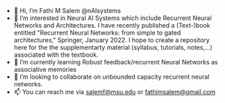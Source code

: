 - 👋 Hi, I’m Fathi M Salem @nAIsystems
- 👀 I’m interested in Neural AI Systems which include Recurrent Neural Networks and Architectures. I have recently published a (Text-)book
entitled "Recurrent Neural Networks: from simple to gated architectures," Springer, January 2022. I hope to create a repository here for the 
the supplementarty material (syllabus, tutorials, notes,...) associated with the textbook.
- 🌱 I’m currently learning Robust feedback/recurrent Neural Networks as associative memories
- 💞️ I’m looking to collaborate on unbounded capacity recurrent neural networks.
- 📫 You can reach me via salemf@msu.edu or fathimsalem@gmail.com

<!---
nAIsystems/nAIsystems is a ✨ special ✨ repository because its `README.md` (this file) appears on your GitHub profile.
You can click the Preview link to take a look at your changes.
--->
